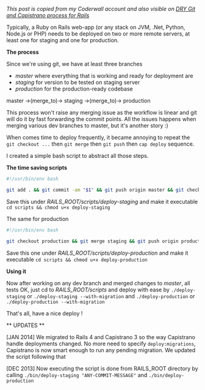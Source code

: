 *This post is copied from my Coderwall account and also visible on [DRY Git and Capistrano process for Rails](https://coderwall.com/p/dipaqg)*

Typically, a Ruby on Rails web-app (or any stack on JVM, .Net, Python, Node.js or PHP) needs to be deployed on two or more remote servers, at least one for staging and one for production.

**The process**

Since we're using git, we have at least three branches

+ *master* where everything that is working and ready for deployment are
+ *staging* for version to be tested on staging server
+ *production* for the production-ready codebase

master ->(merge_to)-> staging ->(merge_to)-> production

This process won't raise any merging issue as the workflow is linear and git will do it by fast forwarding the commit points. All the issues happens when merging various dev branches to master, but it's another story :)

When comes time to deploy frequently, it became annoying to repeat the `git checkout ...` then `git merge` then `git push` then `cap deploy` sequence.

I created a simple bash script to abstract all those steps.

**The time saving scripts**

```bash
#!/usr/bin/env bash

git add . && git commit -am "$1" && git push origin master && git checkout staging && git merge master && git push origin staging && git checkout master && cap staging deploy

```
Save this under *RAILS_ROOT/scripts/deploy-staging* and make it executable `cd scripts && chmod u+x deploy-staging`

The same for production

```bash
#!/usr/bin/env bash

git checkout production && git merge staging && git push origin production && git checkout master && cap production deploy
```

Save this one under *RAILS_ROOT/scripts/deploy-production* and make it executable `cd scripts && chmod u+x deploy-production`

**Using it**

Now after working on any dev branch and merged changes to *master*, all tests OK, just cd to *RAILS_ROOT/scripts* and deploy with ease by `./deploy-staging` or `./deploy-staging --with-migration` and `./deploy-production` or `./deploy-production --with-migration`

That's all, have a nice deploy !

** UPDATES **

[JAN 2014] We migrated to Rails 4 and Capistrano 3 so the way Capistrano handle deployments changed. No more need to specify `deploy:migrations`, Capistrano is now smart enough to run any pending migration. We updated the script following that

[DEC 2013] Now executing the script is done from RAILS_ROOT directory by calling `./bin/deploy-staging "ANY-COMMIT-MESSAGE"` and `./bin/deploy-production`